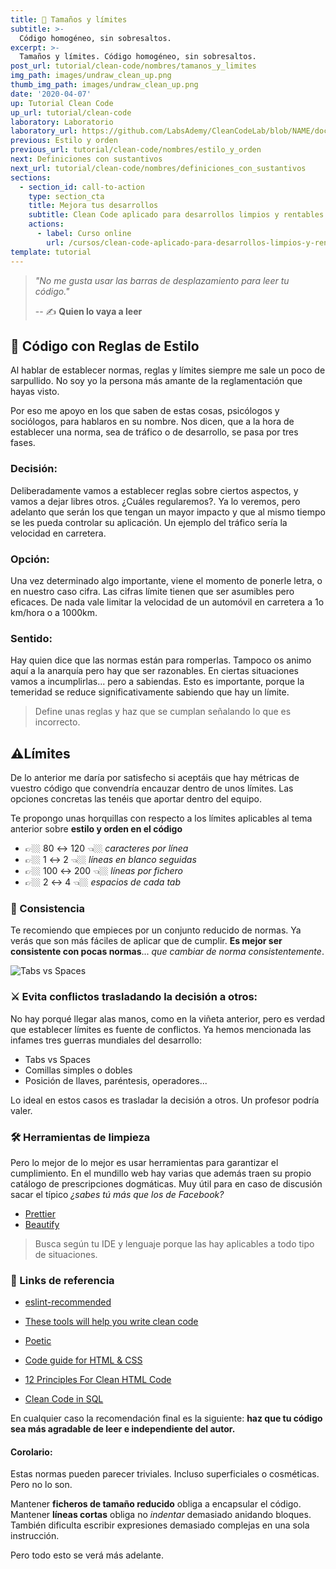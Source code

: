 ```yaml
---
title: 📏 Tamaños y límites
subtitle: >-
  Código homogéneo, sin sobresaltos.
excerpt: >-
  Tamaños y límites. Código homogéneo, sin sobresaltos.
post_url: tutorial/clean-code/nombres/tamanos_y_limites
img_path: images/undraw_clean_up.png
thumb_img_path: images/undraw_clean_up.png
date: '2020-04-07'
up: Tutorial Clean Code
up_url: tutorial/clean-code
laboratory: Laboratorio
laboratory_url: https://github.com/LabsAdemy/CleanCodeLab/blob/NAME/docs/size-config.md
previous: Estilo y orden
previous_url: tutorial/clean-code/nombres/estilo_y_orden
next: Definiciones con sustantivos
next_url: tutorial/clean-code/nombres/definiciones_con_sustantivos
sections:
  - section_id: call-to-action
    type: section_cta
    title: Mejora tus desarrollos
    subtitle: Clean Code aplicado para desarrollos limpios y rentables.
    actions:
      - label: Curso online
        url: /cursos/clean-code-aplicado-para-desarrollos-limpios-y-rentables/
template: tutorial
---
```


> _"No me gusta usar las barras de desplazamiento para leer tu código."_
>
> -- ✍️ **Quien lo vaya a leer**

## 👕 Código con Reglas de Estilo

Al hablar de establecer normas, reglas y límites siempre me sale un poco de sarpullido. No soy yo la persona más amante de la reglamentación que hayas visto.

Por eso me apoyo en los que saben de estas cosas, psicólogos y sociólogos, para hablaros en su nombre. Nos dicen, que a la hora de establecer una norma, sea de tráfico o de desarrollo, se pasa por tres fases.

### Decisión:

Deliberadamente vamos a establecer reglas sobre ciertos aspectos, y vamos a dejar libres otros. ¿Cuáles regularemos?. Ya lo veremos, pero adelanto que serán los que tengan un mayor impacto y que al mismo tiempo se les pueda controlar su aplicación. Un ejemplo del tráfico sería la velocidad en carretera.

### Opción:

Una vez determinado algo importante, viene el momento de ponerle letra, o en nuestro caso cifra. Las cifras límite tienen que ser asumibles pero eficaces. De nada vale limitar la velocidad de un automóvil en carretera a 1o km/hora o a 1000km.

### Sentido:

Hay quien dice que las normas están para romperlas. Tampoco os animo aquí a la anarquía pero hay que ser razonables. En ciertas situaciones vamos a incumplirlas... pero a sabiendas. Esto es importante, porque la temeridad se reduce significativamente sabiendo que hay un límite.

> Define unas reglas y haz que se cumplan señalando lo que es incorrecto.

## ⚠️Límites

De lo anterior me daría por satisfecho si aceptáis que hay métricas de vuestro código que convendría encauzar dentro de unos límites. Las opciones concretas las tenéis que aportar dentro del equipo.

Te propongo unas horquillas con respecto a los límites aplicables al tema anterior sobre **estilo y orden en el código**

- 👉🏼 80 ↔ 120 👈🏼 _caracteres por línea_
- 👉🏼 1 ↔ 2 👈🏼 _líneas en blanco seguidas_
- 👉🏼 100 ↔ 200 👈🏼 _líneas por fichero_
- 👉🏼 2 ↔ 4 👈🏼 _espacios de cada tab_

### 🔁 Consistencia

Te recomiendo que empieces por un conjunto reducido de normas. Ya verás que son más fáciles de aplicar que de cumplir. **Es mejor ser consistente con pocas normas**... _que cambiar de norma consistentemente_.

![Tabs vs Spaces](/images/tabs_vs_spaces.png)

### ⚔️ Evita conflictos trasladando la decisión a otros:

No hay porqué llegar alas manos, como en la viñeta anterior, pero es verdad que establecer límites es fuente de conflictos. Ya hemos mencionada las infames tres guerras mundiales del desarrollo:

- Tabs vs Spaces
- Comillas simples o dobles
- Posición de llaves, paréntesis, operadores...

Lo ideal en estos casos es trasladar la decisión a otros. Un profesor podría valer.

### 🛠 Herramientas de limpieza

Pero lo mejor de lo mejor es usar herramientas para garantizar el cumplimiento. En el mundillo web hay varias que además traen su propio catálogo de prescripciones dogmáticas. Muy útil para en caso de discusión sacar el típico _¿sabes tú más que los de Facebook?_

- [Prettier](https://prettier.io/)
- [Beautify](https://www.npmjs.com/package/js-beautify)

> Busca según tu IDE y lenguaje porque las hay aplicables a todo tipo de situaciones.

### 🔗 Links de referencia

- [eslint-recommended](https://github.com/eslint/eslint/blob/master/conf/eslint-recommended.js)

- [These tools will help you write clean code](https://www.freecodecamp.org/news/these-tools-will-help-you-write-clean-code-da4b5401f68e/)

- [Poetic](https://github.com/arianacosta/poetic)

- [Code guide for HTML & CSS](https://codeguide.co/)

- [12 Principles For Clean HTML Code](https://www.smashingmagazine.com/2008/11/12-principles-for-keeping-your-code-clean/)

- [Clean Code in SQL](https://riptutorial.com/sql/topic/9843/clean-code-in-sql)

En cualquier caso la recomendación final es la siguiente: **haz que tu código sea más agradable de leer e independiente del autor.**

#### Corolario:

Estas normas pueden parecer triviales. Incluso superficiales o cosméticas. Pero no lo son.

Mantener **ficheros de tamaño reducido** obliga a encapsular el código.
Mantener **líneas cortas** obliga no _indentar_ demasiado anidando bloques.
También dificulta escribir expresiones demasiado complejas en una sola instrucción.

Pero todo esto se verá más adelante.
